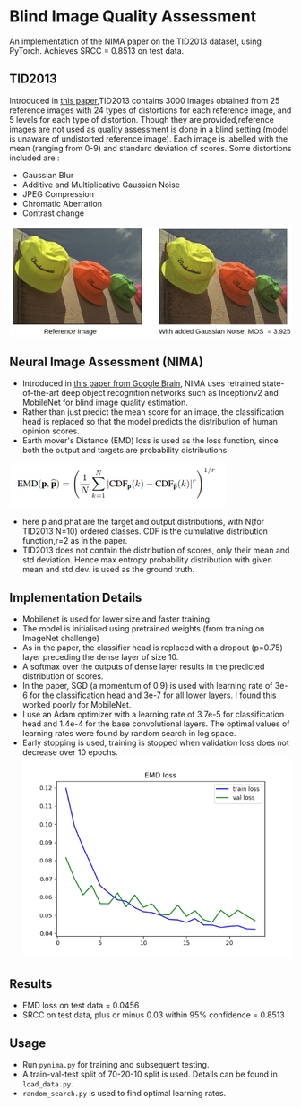 # Blind Image Quality Assessment
An implementation of the NIMA paper on the TID2013 dataset, using PyTorch. Achieves SRCC = 0.8513 on test data.

## TID2013 
Introduced in [this paper](https://www.sciencedirect.com/science/article/pii/S0923596514001490),TID2013 contains 3000 images obtained from 25 reference images with 24 types of distortions for each reference image, and 5 levels for each type of distortion. Though they are provided,reference images are not used as quality assessment is done in a blind setting (model is unaware of undistorted reference image). 
Each image is labelled with the mean (ranging from 0-9) and standard deviation of scores.
Some distortions included are :
* Gaussian Blur
* Additive and Multiplicative Gaussian Noise
* JPEG Compression
* Chromatic Aberration
* Contrast change

![alt text](/images/comp.png) 

## Neural Image Assessment (NIMA) 
* Introduced in [this paper from Google Brain](https://arxiv.org/abs/1709.05424), NIMA uses retrained state-of-the-art deep object recognition networks such as Inceptionv2 and MobileNet for blind image quality estimation.
* Rather than just predict the mean score for an image, the classification head is replaced so that the model predicts the  distribution of human opinion scores.
* Earth mover's Distance (EMD) loss is used as the loss function, since both the output and targets are probability distributions.

![alt text](/images/emd.png)

* here p and phat are the target and output distributions, with N(for TID2013 N=10) ordered classes. CDF is the cumulative distribution function,r=2 as in the paper.
* TID2013 does not contain the distribution of scores, only their mean and std deviation. Hence max entropy probability distribution with given mean and std dev. is used as the ground truth.

## Implementation Details
* Mobilenet is used for lower size and faster training. 
* The model is initialised using pretrained weights (from training on ImageNet challenge)
* As in the paper, the classifier head is replaced with a dropout (p=0.75) layer preceding the dense layer of size 10.
* A softmax over the outputs of dense layer results in the predicted distribution of scores.
* In the paper, SGD (a momentum of 0.9) is used with learning rate of 3e-6 for the classification head and 3e-7 for all lower layers. I found this worked poorly for MobileNet. 
* I use an Adam optimizer with a learning rate of 3.7e-5 for classification head and 1.4e-4 for the base convolutional layers. The optimal values of learning rates were found by random search in log space.
* Early stopping is used, training is stopped when validation loss does not decrease over 10 epochs.
![alt text](loss.png)

## Results 
* EMD loss on test data  = 0.0456
* SRCC on test data, plus or minus 0.03 within 95% confidence = 0.8513

## Usage
* Run `pynima.py` for training and subsequent testing.
* A train-val-test split of 70-20-10 split is used. Details can be found in `load_data.py`.
* `random_search.py` is used to find optimal learning rates.
